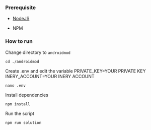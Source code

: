 ### Prerequisite

- [NodeJS](https://nodejs.org/en/)

- NPM



### How to run

Change directory to ```androidmod```

```shell
cd ./androidmod
```

Create .env and edit the variable
PRIVATE_KEY=YOUR PRIVATE KEY
INERY_ACCOUNT=YOUR INERY ACCOUNT

```shell
nano .env
```

Install dependencies

```shell
npm install
```

Run the script

```
npm run solution
```
